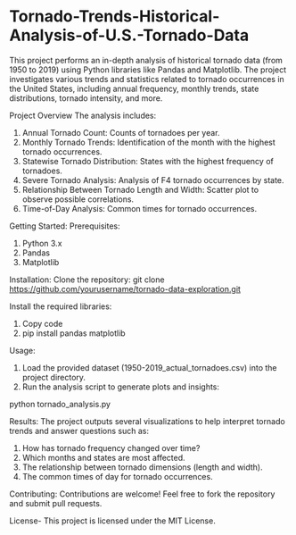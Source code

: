 # Tornado-Trends-Historical-Analysis-of-U.S.-Tornado-Data
This project performs an in-depth analysis of historical tornado data (from 1950 to 2019) using Python libraries like Pandas and Matplotlib. The project investigates various trends and statistics related to tornado occurrences in the United States, including annual frequency, monthly trends, state distributions, tornado intensity, and more.

Project Overview
The analysis includes:    
1. Annual Tornado Count: Counts of tornadoes per year.
2. Monthly Tornado Trends: Identification of the month with the highest tornado occurrences.
3. Statewise Tornado Distribution: States with the highest frequency of tornadoes.
4. Severe Tornado Analysis: Analysis of F4 tornado occurrences by state.
5. Relationship Between Tornado Length and Width: Scatter plot to observe possible correlations.
6. Time-of-Day Analysis: Common times for tornado occurrences.    

Getting Started:
Prerequisites:
1. Python 3.x
2. Pandas
3. Matplotlib

Installation:
Clone the repository:
git clone https://github.com/yourusername/tornado-data-exploration.git

Install the required libraries:
1. Copy code
2. pip install pandas matplotlib

Usage:
1. Load the provided dataset (1950-2019_actual_tornadoes.csv) into the project directory.
2. Run the analysis script to generate plots and insights:

python tornado_analysis.py

Results:
The project outputs several visualizations to help interpret tornado trends and answer questions such as:
1. How has tornado frequency changed over time?
2. Which months and states are most affected.
3. The relationship between tornado dimensions (length and width).
4. The common times of day for tornado occurrences.

Contributing:
Contributions are welcome! Feel free to fork the repository and submit pull requests.

License-
This project is licensed under the MIT License.
